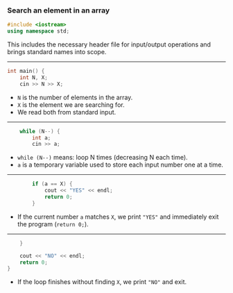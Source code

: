 ### Search an element in an array


```cpp
#include <iostream>
using namespace std;
```

This includes the necessary header file for input/output operations and brings standard names into scope.

---

```cpp
int main() {
    int N, X;
    cin >> N >> X;
```

* `N` is the number of elements in the array.
* `X` is the element we are searching for.
* We read both from standard input.

---

```cpp
    while (N--) {
        int a;
        cin >> a;
```

* `while (N--)` means: loop N times (decreasing N each time).
* `a` is a temporary variable used to store each input number one at a time.

---

```cpp
        if (a == X) {
            cout << "YES" << endl;
            return 0;
        }
```

* If the current number `a` matches `X`, we print `"YES"` and immediately exit the program (`return 0;`).

---

```cpp
    }

    cout << "NO" << endl;
    return 0;
}
```

* If the loop finishes without finding `X`, we print `"NO"` and exit.


